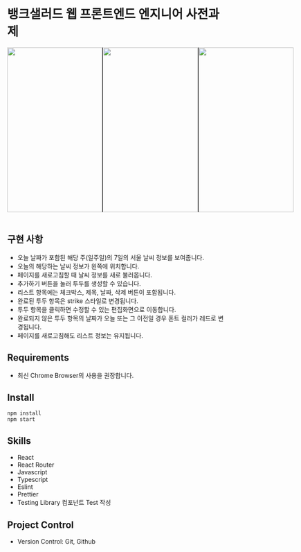 # 뱅크샐러드 웹 프론트엔드 엔지니어 사전과제

<div style="display:flex ">
  <img width='220px' height="380px" src="https://velog.velcdn.com/images/760kry/post/7d36b794-e6fb-4fb6-a33a-5415fe2baba5/image.png"/>
  <img style="border-left: 1px solid black; border-right: 1px solid black;" width='220px' height="380px" src="https://velog.velcdn.com/images/760kry/post/95b916c0-5b2a-4b31-82b5-63a76610a1d8/image.png"/>
  <img width='220px' height="380px" src="https://velog.velcdn.com/images/760kry/post/8c15281f-5361-40eb-838a-c62b111a33ec/image.png"/>
</div>

<br />

## 구현 사항
- 오늘 날짜가 포함된 해당 주(일주일)의 7일의 서울 날씨 정보를 보여줍니다.
- 오늘의 해당하는 날씨 정보가 왼쪽에 위치합니다. 
- 페이지를 새로고침할 때 날씨 정보를 새로 불러옵니다.
- 추가하기 버튼을 눌러 투두를 생성할 수 있습니다.
- 리스트 항목에는 체크박스, 제목, 날짜, 삭제 버튼이 포함됩니다.
- 완료된 투두 항목은 strike 스타일로 변경됩니다.
- 투두 항목을 클릭하면 수정할 수 있는 편집화면으로 이동합니다.
- 완료되지 않은 투두 항목의 날짜가 오늘 또는 그 이전일 경우 폰트 컬러가 레드로 변경됩니다.
- 페이지를 새로고침해도 리스트 정보는 유지됩니다.

## Requirements
- 최신 Chrome Browser의 사용을 권장합니다.

## Install
```
npm install
npm start
```

## Skills
- React
- React Router
- Javascript
- Typescript
- Eslint
- Prettier
- Testing Library 컴포넌트 Test 작성

## Project Control
- Version Control: Git, Github
